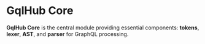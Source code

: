 # GqlHub Core

**GqlHub Core** is the central module providing essential components: **tokens**, **lexer**, **AST**, and **parser** for GraphQL processing.  
